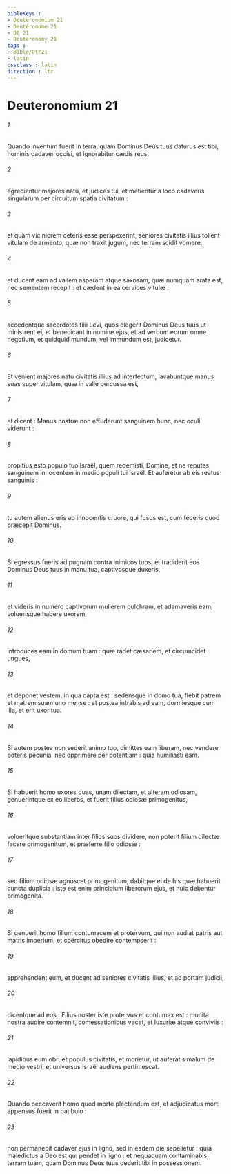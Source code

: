 ```yaml
---
bibleKeys : 
- Deuteronomium 21
- Deutéronome 21
- Dt 21
- Deuteronomy 21
tags : 
- Bible/Dt/21
- latin
cssclass : latin
direction : ltr
---
```


# Deuteronomium 21

###### 1
Quando inventum fuerit in terra, quam Dominus Deus tuus daturus est tibi, hominis cadaver occisi, et ignorabitur cædis reus,
###### 2
egredientur majores natu, et judices tui, et metientur a loco cadaveris singularum per circuitum spatia civitatum :
###### 3
et quam viciniorem ceteris esse perspexerint, seniores civitatis illius tollent vitulam de armento, quæ non traxit jugum, nec terram scidit vomere,
###### 4
et ducent eam ad vallem asperam atque saxosam, quæ numquam arata est, nec sementem recepit : et cædent in ea cervices vitulæ :
###### 5
accedentque sacerdotes filii Levi, quos elegerit Dominus Deus tuus ut ministrent ei, et benedicant in nomine ejus, et ad verbum eorum omne negotium, et quidquid mundum, vel immundum est, judicetur.
###### 6
Et venient majores natu civitatis illius ad interfectum, lavabuntque manus suas super vitulam, quæ in valle percussa est,
###### 7
et dicent : Manus nostræ non effuderunt sanguinem hunc, nec oculi viderunt :
###### 8
propitius esto populo tuo Israël, quem redemisti, Domine, et ne reputes sanguinem innocentem in medio populi tui Israël. Et auferetur ab eis reatus sanguinis :
###### 9
tu autem alienus eris ab innocentis cruore, qui fusus est, cum feceris quod præcepit Dominus.
###### 10
Si egressus fueris ad pugnam contra inimicos tuos, et tradiderit eos Dominus Deus tuus in manu tua, captivosque duxeris,
###### 11
et videris in numero captivorum mulierem pulchram, et adamaveris eam, voluerisque habere uxorem,
###### 12
introduces eam in domum tuam : quæ radet cæsariem, et circumcidet ungues,
###### 13
et deponet vestem, in qua capta est : sedensque in domo tua, flebit patrem et matrem suam uno mense : et postea intrabis ad eam, dormiesque cum illa, et erit uxor tua.
###### 14
Si autem postea non sederit animo tuo, dimittes eam liberam, nec vendere poteris pecunia, nec opprimere per potentiam : quia humiliasti eam.
###### 15
Si habuerit homo uxores duas, unam dilectam, et alteram odiosam, genuerintque ex eo liberos, et fuerit filius odiosæ primogenitus,
###### 16
volueritque substantiam inter filios suos dividere, non poterit filium dilectæ facere primogenitum, et præferre filio odiosæ :
###### 17
sed filium odiosæ agnoscet primogenitum, dabitque ei de his quæ habuerit cuncta duplicia : iste est enim principium liberorum ejus, et huic debentur primogenita.
###### 18
Si genuerit homo filium contumacem et protervum, qui non audiat patris aut matris imperium, et coërcitus obedire contempserit :
###### 19
apprehendent eum, et ducent ad seniores civitatis illius, et ad portam judicii,
###### 20
dicentque ad eos : Filius noster iste protervus et contumax est : monita nostra audire contemnit, comessationibus vacat, et luxuriæ atque conviviis :
###### 21
lapidibus eum obruet populus civitatis, et morietur, ut auferatis malum de medio vestri, et universus Israël audiens pertimescat.
###### 22
Quando peccaverit homo quod morte plectendum est, et adjudicatus morti appensus fuerit in patibulo :
###### 23
non permanebit cadaver ejus in ligno, sed in eadem die sepelietur : quia maledictus a Deo est qui pendet in ligno : et nequaquam contaminabis terram tuam, quam Dominus Deus tuus dederit tibi in possessionem.
